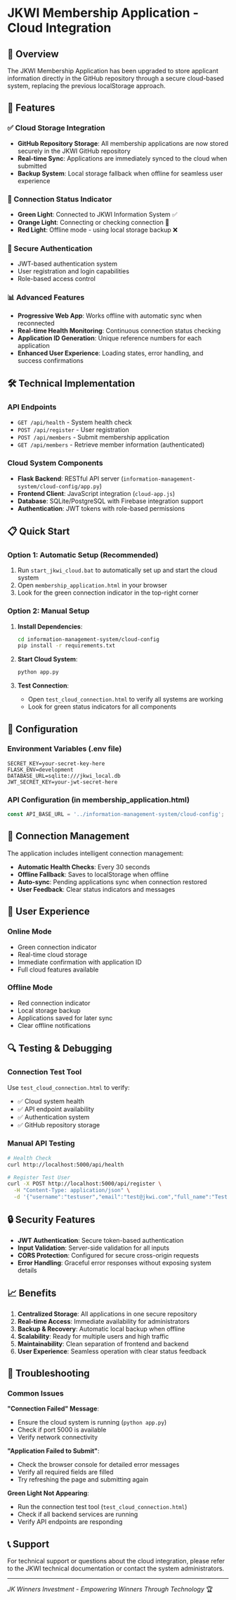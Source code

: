 # JKWI Membership Application - Cloud Integration

## 🌟 Overview

The JKWI Membership Application has been upgraded to store applicant information directly in the GitHub repository through a secure cloud-based system, replacing the previous localStorage approach.

## 🚀 Features

### ✅ Cloud Storage Integration
- **GitHub Repository Storage**: All membership applications are now stored securely in the JKWI GitHub repository
- **Real-time Sync**: Applications are immediately synced to the cloud when submitted
- **Backup System**: Local storage fallback when offline for seamless user experience

### 🔗 Connection Status Indicator
- **Green Light**: Connected to JKWI Information System ✅
- **Orange Light**: Connecting or checking connection 🔄
- **Red Light**: Offline mode - using local storage backup ❌

### 🔐 Secure Authentication
- JWT-based authentication system
- User registration and login capabilities
- Role-based access control

### 📊 Advanced Features
- **Progressive Web App**: Works offline with automatic sync when reconnected
- **Real-time Health Monitoring**: Continuous connection status checking
- **Application ID Generation**: Unique reference numbers for each application
- **Enhanced User Experience**: Loading states, error handling, and success confirmations

## 🛠️ Technical Implementation

### API Endpoints
- `GET /api/health` - System health check
- `POST /api/register` - User registration
- `POST /api/members` - Submit membership application
- `GET /api/members` - Retrieve member information (authenticated)

### Cloud System Components
- **Flask Backend**: RESTful API server (`information-management-system/cloud-config/app.py`)
- **Frontend Client**: JavaScript integration (`cloud-app.js`)
- **Database**: SQLite/PostgreSQL with Firebase integration support
- **Authentication**: JWT tokens with role-based permissions

## 📋 Quick Start

### Option 1: Automatic Setup (Recommended)
1. Run `start_jkwi_cloud.bat` to automatically set up and start the cloud system
2. Open `membership_application.html` in your browser
3. Look for the green connection indicator in the top-right corner

### Option 2: Manual Setup
1. **Install Dependencies**:
   ```bash
   cd information-management-system/cloud-config
   pip install -r requirements.txt
   ```

2. **Start Cloud System**:
   ```bash
   python app.py
   ```

3. **Test Connection**:
   - Open `test_cloud_connection.html` to verify all systems are working
   - Look for green status indicators for all components

## 🔧 Configuration

### Environment Variables (.env file)
```env
SECRET_KEY=your-secret-key-here
FLASK_ENV=development
DATABASE_URL=sqlite:///jkwi_local.db
JWT_SECRET_KEY=your-jwt-secret-here
```

### API Configuration (in membership_application.html)
```javascript
const API_BASE_URL = '../information-management-system/cloud-config';
```

## 📡 Connection Management

The application includes intelligent connection management:

- **Automatic Health Checks**: Every 30 seconds
- **Offline Fallback**: Saves to localStorage when offline
- **Auto-sync**: Pending applications sync when connection restored
- **User Feedback**: Clear status indicators and messages

## 🎯 User Experience

### Online Mode
- Green connection indicator
- Real-time cloud storage
- Immediate confirmation with application ID
- Full cloud features available

### Offline Mode
- Red connection indicator
- Local storage backup
- Applications saved for later sync
- Clear offline notifications

## 🔍 Testing & Debugging

### Connection Test Tool
Use `test_cloud_connection.html` to verify:
- ✅ Cloud system health
- ✅ API endpoint availability
- ✅ Authentication system
- ✅ GitHub repository storage

### Manual API Testing
```bash
# Health Check
curl http://localhost:5000/api/health

# Register Test User
curl -X POST http://localhost:5000/api/register \
  -H "Content-Type: application/json" \
  -d '{"username":"testuser","email":"test@jkwi.com","full_name":"Test User","role":"member"}'
```

## 🔒 Security Features

- **JWT Authentication**: Secure token-based authentication
- **Input Validation**: Server-side validation for all inputs
- **CORS Protection**: Configured for secure cross-origin requests
- **Error Handling**: Graceful error responses without exposing system details

## 📈 Benefits

1. **Centralized Storage**: All applications in one secure repository
2. **Real-time Access**: Immediate availability for administrators
3. **Backup & Recovery**: Automatic local backup when offline
4. **Scalability**: Ready for multiple users and high traffic
5. **Maintainability**: Clean separation of frontend and backend
6. **User Experience**: Seamless operation with clear status feedback

## 🚨 Troubleshooting

### Common Issues

**"Connection Failed" Message**:
- Ensure the cloud system is running (`python app.py`)
- Check if port 5000 is available
- Verify network connectivity

**"Application Failed to Submit"**:
- Check the browser console for detailed error messages
- Verify all required fields are filled
- Try refreshing the page and submitting again

**Green Light Not Appearing**:
- Run the connection test tool (`test_cloud_connection.html`)
- Check if all backend services are running
- Verify API endpoints are responding

## 📞 Support

For technical support or questions about the cloud integration, please refer to the JKWI technical documentation or contact the system administrators.

---

*JK Winners Investment - Empowering Winners Through Technology* 🏆
